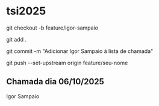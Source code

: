 # tsi2025

git checkout -b feature/igor-sampaio

git add .

git commit -m "Adicionar Igor Sampaio à lista de chamada"

git push --set-upstream origin feature/seu-nome

## Chamada dia 06/10/2025
Igor Sampaio